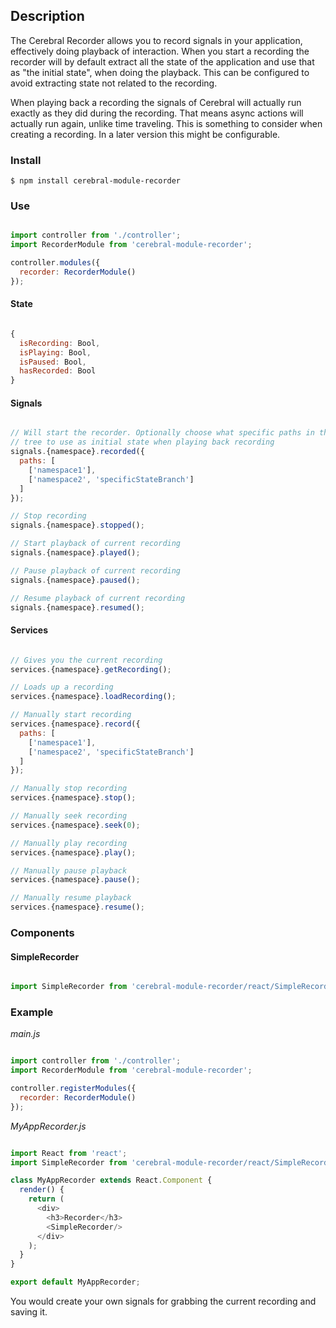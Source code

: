 ## Description
The Cerebral Recorder allows you to record signals in your application, effectively doing playback of interaction. When you start a recording the recorder will by default extract all the state of the application and use that as "the initial state", when doing the playback. This can be configured to avoid extracting state not related to the recording.

When playing back a recording the signals of Cerebral will actually run exactly as they did during the recording. That means async actions will actually run again, unlike time traveling. This is something to consider when creating a recording. In a later version this might be configurable.

### Install
`$ npm install cerebral-module-recorder`

### Use

```javascript

import controller from './controller';
import RecorderModule from 'cerebral-module-recorder';

controller.modules({
  recorder: RecorderModule()
});
```

#### State

```javascript

{
  isRecording: Bool,
  isPlaying: Bool,
  isPaused: Bool,
  hasRecorded: Bool
}
```

#### Signals

```javascript

// Will start the recorder. Optionally choose what specific paths in the state
// tree to use as initial state when playing back recording
signals.{namespace}.recorded({
  paths: [
    ['namespace1'],
    ['namespace2', 'specificStateBranch']
  ]
});

// Stop recording
signals.{namespace}.stopped();

// Start playback of current recording
signals.{namespace}.played();

// Pause playback of current recording
signals.{namespace}.paused();

// Resume playback of current recording
signals.{namespace}.resumed();
```

#### Services

```javascript

// Gives you the current recording
services.{namespace}.getRecording();

// Loads up a recording
services.{namespace}.loadRecording();

// Manually start recording
services.{namespace}.record({
  paths: [
    ['namespace1'],
    ['namespace2', 'specificStateBranch']
  ]
});

// Manually stop recording
services.{namespace}.stop();

// Manually seek recording
services.{namespace}.seek(0);

// Manually play recording
services.{namespace}.play();

// Manually pause playback
services.{namespace}.pause();

// Manually resume playback
services.{namespace}.resume();
```

### Components

#### SimpleRecorder
```javascript

import SimpleRecorder from 'cerebral-module-recorder/react/SimpleRecorder';
```

### Example

*main.js*
```javascript

import controller from './controller';
import RecorderModule from 'cerebral-module-recorder';

controller.registerModules({
  recorder: RecorderModule()
});
```

*MyAppRecorder.js*
```javascript

import React from 'react';
import SimpleRecorder from 'cerebral-module-recorder/react/SimpleRecorder';

class MyAppRecorder extends React.Component {
  render() {
    return (
      <div>
        <h3>Recorder</h3>
        <SimpleRecorder/>
      </div>
    );
  }
}

export default MyAppRecorder;
```

You would create your own signals for grabbing the current recording and saving it.
